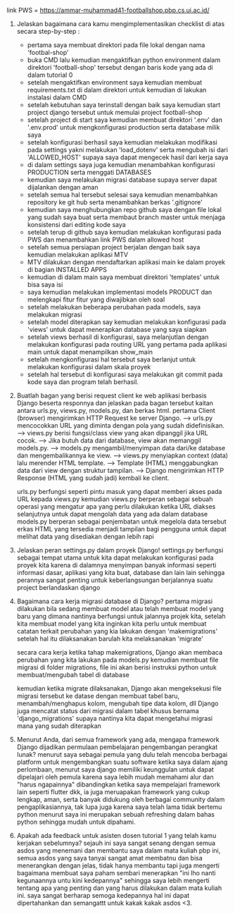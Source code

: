 link PWS = https://ammar-muhammad41-footballshop.pbp.cs.ui.ac.id/

1. Jelaskan bagaimana cara kamu mengimplementasikan checklist di atas secara step-by-step : 
    - pertama saya membuat direktori pada file lokal dengan nama 'footbal-shop' 
    - buka CMD lalu kemudian mengaktifkan python environment dalam direktori 'football-shop' tersebut dengan baris kode yang ada di dalam tutorial 0
    - setelah mengaktifkan environment saya kemudian membuat requirements.txt di dalam direktori untuk kemudian di lakukan instalasi dalam CMD
    - setelah kebutuhan saya terinstall dengan baik saya kemudian start project django tersebut untuk memulai project football-shop
    - setelah project di start saya kemudian membuat direktori '.env'  dan '.env.prod' untuk mengkonfigurasi production serta database milik saya
    - setelah konfigurasi berhasil saya kemudian melakukan modifikasi pada settings yakni melakukan 'load_dotenv' serta mengubah isi dari 'ALLOWED_HOST' supaya saya dapat mengecek hasil dari kerja saya
    - di dalam settings saya juga kemudian menambahkan konfigurasi PRODUCTION serta menggati DATABASES 
    - kemudian saya melakukan migrasi database supaya server dapat dijalankan dengan aman
    - setelah semua hal tersebut selesai saya kemudian menambahkan repository ke git hub serta menambahkan berkas '.gitignore'
    - kemudian saya menghubungkan repo github saya dengan file lokal yang sudah saya buat serta membaut branch master untuk menjaga konsistensi dari editing kode saya
    - setelah terup di github saya kemudian melakukan konfigurasi pada PWS dan menambahkan link PWS dalam allowed host
    - setelah semua persiapan project berjalan dengan baik saya kemudian melakukan aplikasi MTV
    - MTV dilakukan dengan mendaftarkan aplikasi main ke dalam proyek di bagian INSTALLED APPS
    - kemudian di dalam main saya membuat direktori 'templates' untuk bisa saya isi
    - saya kemudian melakukan implementasi models PRODUCT dan melengkapi fitur fitur yang diwajibkan oleh soal
    - setelah melakukan beberapa perubahan pada models, saya melakukan migrasi 
    - setelah model diterapkan say kemudian melakukan konfigurasi pada 'views' untuk dapat menerapkan database yang saya siapkan
    - setelah views berhasil di konfigurasi, saya melanjutlan dengan melakukan konfigurasi pada routing URL yang pertama pada aplikasi main untuk dapat menampilkan show_main
    - setelah mengkonfigurasi hal tersebut saya berlanjut untuk melakukan konfigurasi dalam skala proyek
    - setelah hal tersebut di konfigurasi saya melakukan git commit pada kode saya dan program telah berhasil.

2. Buatlah bagan yang berisi request client ke web aplikasi berbasis Django beserta responnya dan jelaskan pada bagan tersebut kaitan antara urls.py, views.py,     models.py, dan berkas html.
    pertama Client (browser) mengirimkan HTTP Request ke server Django. --> urls.py mencocokkan URL yang diminta dengan pola yang sudah didefinisikan. --> views.py berisi fungsi/class view yang akan dipanggil jika URL cocok. --> Jika butuh data dari database, view akan memanggil models.py. --> models.py mengambil/menyimpan data dari/ke database dan mengembalikannya ke view. --> 
    views.py menyiapkan context (data) lalu merender HTML template. --> Template (HTML) menggabungkan data dari view dengan struktur tampilan. --> Django mengirimkan HTTP Response (HTML yang sudah jadi) kembali ke client.

    urls.py berfungsi seperti pintu masuk yang dapat memberi akses pada URL kepada views.py
    kemudian views.py berperan sebagai sebuah operasi yang mengatur apa yang perlu dilakukan ketika URL diakses
    selanjutnya untuk dapat mengolah data yang ada dalam database models.py berperan sebagai penjembatan untuk megelola data tersebut
    erkas HTML yang tersedia menjadi tampilan bagi pengguna untuk dapat melihat data yang disediakan dengan lebih rapi

3. Jelaskan peran settings.py dalam proyek Django!
    settings.py berfungsi sebagai tempat utama untuk kita dapat melakukan konfigurasi pada proyek kita karena di dalamnya menyimpan banyak informasi seperti informasi dasar, aplikasi yang kita buat, database dan lain lain sehingga perannya sangat penting untuk keberlangsungan berjalannya suatu project berlandaskan django


4. Bagaimana cara kerja migrasi database di Django?
    pertama migrasi dilakukan bila sedang membuat model atau telah membuat model yang baru yang dimana nantinya berfungsi untuk jalannya projek kita, setelah kita membuat model yang kita inginkan kita perlu untuk membuat catatan terkait perubahan yang kia lakukan dengan 'makemigrations' setelah hal itu dilaksanakan barulah kita melaksanakan 'migrate'

    secara cara kerja ketika tahap makemigrations, Django akan membaca perubahan yang kita lakukan pada models.py kemudian membuat file migrasi di folder migrations, file ini akan berisi instruksi python untuk membuat/mengubah tabel di database

    kemudian ketika migrate dilaksanakan, Django akan mengeksekusi file migrasi tersebut ke datase dengan membuat tabel baru, menambah/menghapus kolom, mengubah tipe data kolom, dll
    Django juga mencatat status dari migrasi dalam tabel khusus bernama 'django_migrations' supaya nantinya kita dapat mengetahui migrasi mana yang sudah diterapkan

5. Menurut Anda, dari semua framework yang ada, mengapa framework Django dijadikan permulaan pembelajaran pengembangan perangkat lunak?
    menurut saya sebagai pemula yang dulu telah mencoba berbagai platform untuk mengembangkan suatu software ketika saya dalam ajang perlombaan, menurut saya django memiliki keunggulan untuk dapat dipelajari oleh pemula karena saya lebih mudah memahami alur dan "harus ngapainnya" dibandingkan ketika saya mempelajari framework lain seperti flutter dkk, ia juga meruapakan framework yang cukup lengkap, aman, serta banyak didukung oleh berbagai community dalam pengaplikasiannya, tak lupa juga karena saya telah lama tidak bertemu python menurut saya ini merupakan sebuah refreshing dalam bahas python sehingga mudah untuk dipahami.

6. Apakah ada feedback untuk asisten dosen tutorial 1 yang telah kamu kerjakan sebelumnya?
    sejauh ini saya sangat senang dengan semua asdos yang menemani dan membantu saya dalam mata kuliah pbp ini, semua asdos yang saya tanyai sangat amat membatnu dan bisa menerangkan dengan jelas, tidak hanya membantu tapi juga mengerti bagaimana membuat saya paham sembari menerapkan "ini lho nanti kegunaannya untu kini kedepannya" sehingga saya lebih mengerti tentang apa yang penting dan yang harus dilakukan dalam mata kuliah ini. saya sangat berharap semoga kedepannya hal ini dapat dipertahankan dan semangattt untuk kakak kakak asdos <3.